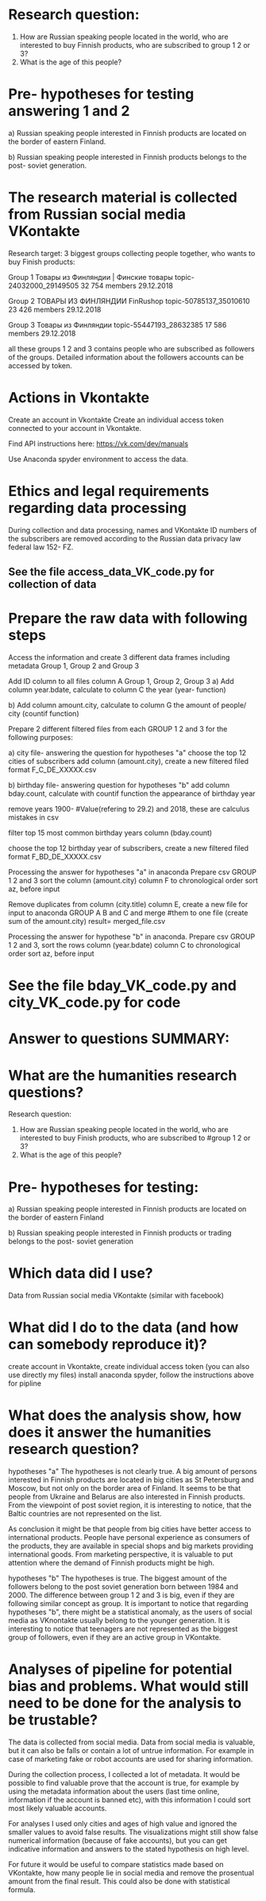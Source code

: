 # Research question: 
1. How are Russian speaking people located in the world, who are interested to buy Finnish products, who are subscribed to group 1 2 or 3?  
2. What is the age of this people?

# Pre- hypotheses for testing answering 1 and 2
a) Russian speaking people interested in Finnish products are located on the  border of eastern Finland.

b) Russian speaking people interested in Finnish products belongs to the post- soviet generation.

# The research material is collected from Russian social media VKontakte

Research target: 3 biggest groups collecting people together, who wants to buy Finish products:

Group 1 Товары из Финляндии | Финские товары topic-24032000_29149505 32 754 members 29.12.2018

Group 2 ТОВАРЫ ИЗ ФИНЛЯНДИИ FinRushop topic-50785137_35010610 23 426 members 29.12.2018

Group 3 Товары из Финляндии topic-55447193_28632385 17 586 members 29.12.2018

all these groups 1 2 and 3 contains people who are subscribed as followers of the groups. Detailed information about the followers accounts can be accessed by token.

# Actions in Vkontakte

Create an account in Vkontakte
Create an individual access token connected to your account in Vkontakte. 

Find API instructions here: https://vk.com/dev/manuals

Use Anaconda spyder environment to access the data. 

# Ethics and legal requirements regarding data processing
During collection and data processing, names and VKontakte ID numbers of the subscribers are removed according to the Russian data privacy law federal law 152- FZ.

## See the file access_data_VK_code.py for collection of data


# Prepare the raw data with following steps

Access the information and create 3 different data frames including metadata Group 1, Group 2 and Group 3

Add ID column to all files column A Group 1, Group 2, Group 3
a) Add column year.bdate, calculate to column C the year (year- function)

b) Add column amount.city, calculate to column G the amount of people/ city (countif function)

Prepare 2 different filtered files from each GROUP 1 2 and 3 for the following purposes:

a) city file- answering the question for hypotheses "a" choose the top 12 cities of subscribers add column (amount.city), create a new filtered filed format F_C_DE_XXXXX.csv


b) birthday file- answering question for hypotheses "b"
add column  bday.count, calculate with countif function the appearance of birthday year

remove years 1900- #Value(refering to 29.2) and 2018, these are calculus mistakes in csv 

filter top 15 most common birthday years column (bday.count)

choose the top 12 birthday year of subscribers, create a new filtered filed format F_BD_DE_XXXXX.csv


Processing the answer for hypotheses "a" in anaconda
Prepare csv GROUP 1 2 and 3 sort the column (amount.city) column F to chronological order sort az, before input

Remove duplicates from column (city.title) column E, create a new file for input to anaconda GROUP A B and C and merge #them to one file (create sum of the amount.city) result= merged_file.csv

Processing the answer for hypothese "b" in anaconda.
Prepare csv GROUP 1 2 and 3, sort the rows column (year.bdate) column C to chronological order sort az, before input

# See the file bday_VK_code.py and city_VK_code.py for code

# Answer to questions SUMMARY:

# What are the humanities research questions?

Research question: 
1. How are Russian speaking people located in the world, who are interested to buy Finish products, who are subscribed to #group 1 2 or 3?  
2. What is the age of this people?

# Pre- hypotheses for testing: 

a) Russian speaking people interested in Finnish products are located on the border of eastern Finland
 
b) Russian speaking people interested in Finnish products or trading belongs to the post- soviet generation

# Which data did I use?
Data from Russian social media VKontakte (similar with facebook)

# What did I do to the data (and how can somebody reproduce it)?
create account in Vkontakte, 
create individual access token (you can also use directly my files)
install anaconda spyder,
follow the instructions above for pipline

 
# What does the analysis show, how does it answer the humanities research question?

hypotheses "a" The hypotheses is not clearly true. A big amount of persons interested in Finnish products are located in big cities as St Petersburg and Moscow, but not only on the border area of Finland. 
It seems to be that people from Ukraine and Belarus are also interested in Finnish products. From the viewpoint of post soviet region, it is interesting to notice, that the Baltic countries are not represented on the list. 

As conclusion it might be that people from big cities have better access to international products. People have personal experience as consumers of the products, they are available in special shops and big markets providing international goods. From marketing perspective, it is valuable to put attention where the demand of Finnish products might be high.

hypotheses "b" The hypotheses is true. The biggest amount of the followers belong to the post soviet generation born between 1984 and 2000. The difference between group 1 2 and 3 is big, even if they are following similar concept as group. It is important to notice that regarding hypotheses "b", there might be a statistical anomaly, as the users of social media as VKnontakte usually belong to the younger generation. It is interesting to notice that teenagers are not represented as the biggest group of followers, even if they are an active group in VKontakte. 

# Analyses of pipeline for potential bias and problems. What would still need to be done for the analysis to be trustable?

The data is collected from social media. Data from social media is valuable, but it can also be falls or contain a lot of untrue information. For example in case of marketing fake or robot  accounts are used for sharing information. 

During the collection process, I collected a lot of metadata. It would be possible to find valuable prove that the account is true, for example by using the metadata information about the users (last time online, information if the account is banned etc), with this information I could sort most likely valuable accounts. 

For analyses I used only cities and ages of high value and ignored the smaller values to avoid false results. The visualizations might still show false numerical information (because of fake accounts), but you can get indicative information and answers to the stated hypothesis on high level. 

For future it would be useful to compare statistics made based on VKontakte, how many people lie in social media and remove the prosentual amount from the final result. This could also be done with statistical formula.
